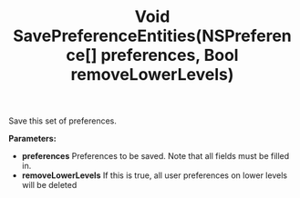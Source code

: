 ﻿---
uid: crmscript_ref_NSPreferenceAgent_SavePreferenceEntities
title: Void SavePreferenceEntities(NSPreference[] preferences, Bool removeLowerLevels)
intellisense: NSPreferenceAgent.SavePreferenceEntities
keywords: NSPreferenceAgent, SavePreferenceEntities
so.topic: reference
---

Save this set of preferences.

**Parameters:**
 - **preferences** Preferences to be saved. Note that all fields must be filled in.
 - **removeLowerLevels** If this is true, all user preferences on lower levels will be deleted
